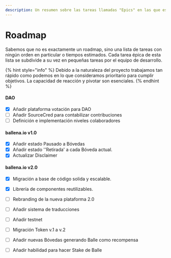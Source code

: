 ```yaml
---
description: Un resumen sobre las tareas llamadas "Epics" en las que estamos trabajando
---
```


# Roadmap

Sabemos que no es exactamente un roadmap, sino una lista de tareas con ningún orden en particular o tiempos estimados. Cada tarea épica de esta lista se subdivide a su vez en pequeñas tareas por el equipo de desarrollo.

{% hint style="info" %}
Debido a la naturaleza del proyecto trabajamos tan rápido como podemos en lo que consideramos prioritario para cumplir objetivos. La capacidad de reacción y pivotar son esenciales.
{% endhint %}

#### DAO

* [x] Añadir plataforma votación para DAO
* [ ] Añadir SourceCred para contabilizar contribuciones
* [ ] Definición e implementación niveles colaboradores

#### ballena.io v1.0

* [x] Añadir estado Pausado a Bóvedas
* [x] Añadir estado ''Retirada' a cada Bóveda actual.
* [x] Actualizar Disclaimer

#### ballena.io v2.0

* [x] Migración a base de código solida y escalable.
* [x] Librería de componentes reutilizables.
* [ ] Rebranding de la nueva plataforma 2.0
* [ ] Añadir sistema de traducciones
* [ ] Añadir testnet
* [ ] Migración Token v.1 a v.2
* [ ] Añadir nuevas Bóvedas generando Balle como recompensa
* [ ] Añadir habilidad para hacer Stake de Balle





